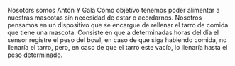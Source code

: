 Nosotors somos Antón Y Gala 
Como objetivo tenemos poder alimentar a nuestras mascotas sin necesidad de estar o acordarnos.
Nosotros pensamos en un dispositivo que se encargue de rellenar el tarro de comida que tiene una mascota. Consiste en que a determinadas horas del día el sensor registre el peso del bowl, en caso de que siga habiendo comida, no llenaría el tarro, pero, en caso de que el tarro este vacío, lo llenaría hasta el peso determinado.
